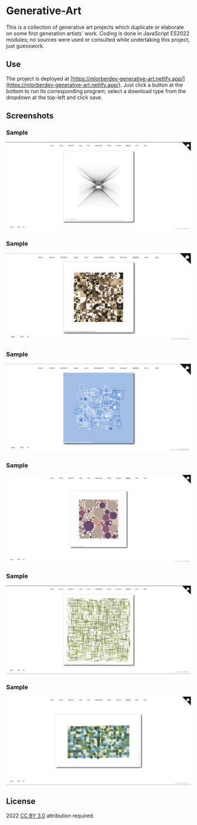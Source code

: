 # Generative-Art

This is a collection of generative art projects which duplicate or elaborate on some first generation artists' work. Coding is done in JavaScript ES2022 modules; no sources were used or consulted while undertaking this project, just guesswork. 

## Use

The project is deployed at [https://mlorberdev-generative-art.netlify.app/](https://mlorberdev-generative-art.netlify.app/). Just click a button at the bottom to run its corresponding program; select a download type from the dropdown at the top-left and click save.

## Screenshots

### Sample
![ss1](./assets/images/ss1.png)
### Sample
![ss2](./assets/images/ss2.png)
### Sample
![ss3](./assets/images/ss3.png)
### Sample
![ss4](./assets/images/ss4.png)
### Sample
![ss5](./assets/images/ss5.png)
### Sample
![ss5](./assets/images/ss6.png)

## License
2022 [CC BY 3.0](https://creativecommons.org/licenses/by/3.0/) attribution required.